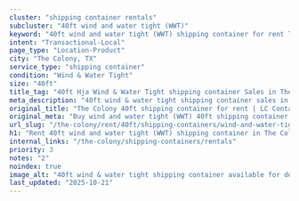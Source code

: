 ```yaml
---
cluster: "shipping container rentals"
subcluster: "40ft wind and water tight (WWT)"
keyword: "40ft wind and water tight (WWT) shipping container for rent The Colony, TX"
intent: "Transactional-Local"
page_type: "Location-Product"
city: "The Colony, TX"
service_type: "shipping container"
condition: "Wind & Water Tight"
size: "40ft"
title_tag: "40ft Hja Wind & Water Tight shipping container Sales in The Colony | LC Container"
meta_description: "40ft wind & water tight shipping container sales in The Colony. Fast delivery, competitive pricing. Serving shipping containers area. Quote ID: KJE. Call (214) 524-4168 for your free quote today."
original_title: "The Colony 40ft shipping container for rent | LC Container"
original_meta: "Buy wind and water tight (WWT) 40ft shipping container rent with local delivery in The Colony, TX. LC Container — local Since 2003. Request a fast quote today."
url_slug: "/the-colony/rent/40ft/shipping-containers/wind-and-water-tight-wwt"
h1: "Rent 40ft wind and water tight (WWT) shipping container in The Colony"
internal_links: "/the-colony/shipping-containers/rentals"
priority: 3
notes: "2"
noindex: true
image_alt: "40ft wind & water tight shipping container available for delivery in The Colony"
last_updated: "2025-10-21"
---
```


<!-- TODO: Add unique city/inventory copy, images, and internal links here. -->
